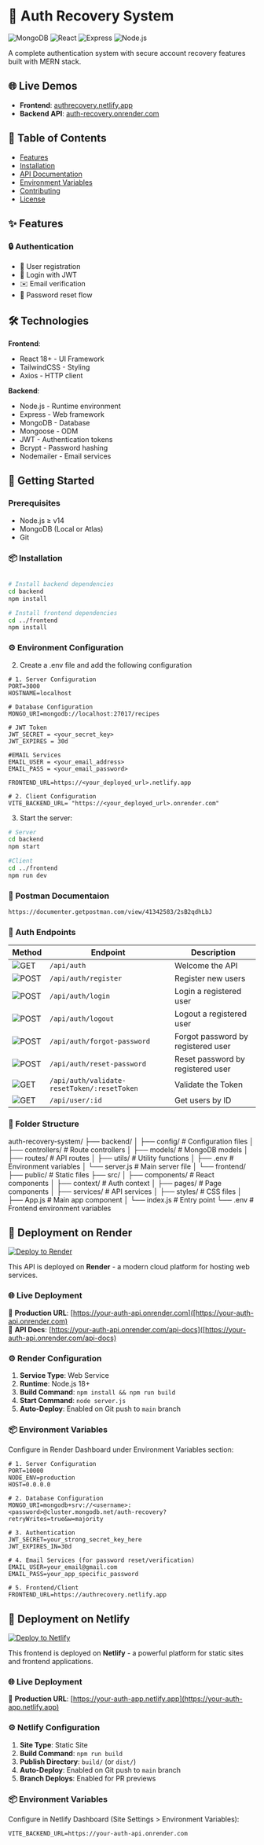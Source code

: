 # 🔐 Auth Recovery System

![MongoDB](https://img.shields.io/badge/MongoDB-5.0+-47A248?logo=mongodb&logoColor=white)
![React](https://img.shields.io/badge/React-18+-61DAFB?logo=react&logoColor=white)
![Express](https://img.shields.io/badge/Express-4.x-000000?logo=express&logoColor=white)
![Node.js](https://img.shields.io/badge/Node.js-14+-339933?logo=node.js&logoColor=white)

A complete authentication system with secure account recovery features built with MERN stack.

## 🌐 Live Demos
- **Frontend**: [authrecovery.netlify.app](https://authrecovery.netlify.app)
- **Backend API**: [auth-recovery.onrender.com](https://auth-recovery.onrender.com)

## 📌 Table of Contents
- [Features](#✨-features)
- [Installation](#🚀-installation)
- [API Documentation](#📚-api-documentation)
- [Environment Variables](#🔧-environment-variables)
- [Contributing](#🤝-contributing)
- [License](#📜-license)

## ✨ Features

### 🔒 Authentication
- 📝 User registration  
- 🔑 Login with JWT  
- ✉️ Email verification  
- 🔄 Password reset flow   

## 🛠️ Technologies

**Frontend**:
- React 18+ - UI Framework
- TailwindCSS - Styling
- Axios - HTTP client

**Backend**:
- Node.js - Runtime environment
- Express - Web framework
- MongoDB - Database
- Mongoose - ODM
- JWT - Authentication tokens
- Bcrypt - Password hashing
- Nodemailer - Email services

## 🚀 Getting Started

### Prerequisites
- Node.js ≥ v14
- MongoDB (Local or Atlas)
- Git

### 📦 Installation
```bash

# Install backend dependencies
cd backend
npm install

# Install frontend dependencies
cd ../frontend
npm install
```

### ⚙️ Environment Configuration


2. Create a .env file and add the following configuration
```.env
# 1. Server Configuration
PORT=3000
HOSTNAME=localhost

# Database Configuration
MONGO_URI=mongodb://localhost:27017/recipes

# JWT Token
JWT_SECRET = <your_secret_key>
JWT_EXPIRES = 30d

#EMAIL Services
EMAIL_USER = <your_email_address>
EMAIL_PASS = <your_email_password>

FRONTEND_URL=https://<your_deployed_url>.netlify.app

# 2. Client Configuration
VITE_BACKEND_URL= "https://<your_deployed_url>.onrender.com"

```
3. Start the server:
```bash
# Server
cd backend
npm start

#Client
cd ../frontend
npm run dev
```

### 🧾 Postman Documentaion 
```bash
https://documenter.getpostman.com/view/41342583/2sB2qdhLbJ
```

### 🧾 Auth Endpoints 

| Method                                                                | Endpoint                                                      | Description                               |
|-----------------------------------------------------------------------|---------------------------------------------------------------|-------------------------------------------|
| ![GET](https://img.shields.io/badge/METHOD-GET-brightgreen)           | `/api/auth   `                                                | Welcome the API                           |
| ![POST](https://img.shields.io/badge/METHOD-POST-yellow)              | `/api/auth/register`                                          | Register new users                        |
| ![POST](https://img.shields.io/badge/METHOD-POST-yellow)              | `/api/auth/login`                                             | Login a registered user                   |
| ![POST](https://img.shields.io/badge/METHOD-POST-yellow)              | `/api/auth/logout`                                            | Logout a registered user                  |
| ![POST](https://img.shields.io/badge/METHOD-POST-yellow)              | `/api/auth/forgot-password  `                                 | Forgot password by registered user        |
| ![POST](https://img.shields.io/badge/METHOD-POST-yellow)              | `/api/auth/reset-password`                                    | Reset password by registered user         |
| ![GET](https://img.shields.io/badge/METHOD-GET-brightgreen)           | `/api/auth/validate-resetToken/:resetToken`                   | Validate the Token                        |
| ![GET](https://img.shields.io/badge/METHOD-GET-brightgreen)           | `/api/user/:id`                                               | Get users by ID                           |



### 📂 Folder Structure

auth-recovery-system/
├── backend/
│   ├── config/          # Configuration files
│   ├── controllers/     # Route controllers
│   ├── models/          # MongoDB models
│   ├── routes/          # API routes
│   ├── utils/           # Utility functions
│   ├── .env             # Environment variables
│   └── server.js        # Main server file
│
└── frontend/
    ├── public/          # Static files
    ├── src/
    │   ├── components/  # React components
    │   ├── context/     # Auth context
    │   ├── pages/       # Page components
    │   ├── services/    # API services
    │   ├── styles/      # CSS files
    │   ├── App.js       # Main app component
    │   └── index.js     # Entry point
    └── .env             # Frontend environment variables


## 🚀 Deployment on Render

[![Deploy to Render](https://render.com/images/deploy-to-render-button.svg)](https://render.com/deploy)

This API is deployed on **Render** - a modern cloud platform for hosting web services.

### 🌐 Live Deployment
🔗 **Production URL**: [https://your-auth-api.onrender.com]([https://your-auth-api.onrender.com)  
🔗 **API Docs**: [https://your-auth-api.onrender.com/api-docs]([https://your-auth-api.onrender.com/api-docs)

### ⚙️ Render Configuration
1. **Service Type**: Web Service
2. **Runtime**: Node.js 18+
3. **Build Command**: `npm install && npm run build`
4. **Start Command**: `node server.js`
5. **Auto-Deploy**: Enabled on Git push to `main` branch

### 📦 Environment Variables 

Configure in Render Dashboard under Environment Variables section:

```env
# 1. Server Configuration
PORT=10000
NODE_ENV=production
HOST=0.0.0.0

# 2. Database Configuration
MONGO_URI=mongodb+srv://<username>:<password>@cluster.mongodb.net/auth-recovery?retryWrites=true&w=majority

# 3. Authentication
JWT_SECRET=your_strong_secret_key_here
JWT_EXPIRES_IN=30d

# 4. Email Services (for password reset/verification)
EMAIL_USER=your_email@gmail.com
EMAIL_PASS=your_app_specific_password

# 5. Frontend/Client
FRONTEND_URL=https://authrecovery.netlify.app

```

## 🚀 Deployment on Netlify

[![Deploy to Netlify](https://www.netlify.com/img/deploy/button.svg)](https://app.netlify.com/start)

This frontend is deployed on **Netlify** - a powerful platform for static sites and frontend applications.

### 🌐 Live Deployment
🔗 **Production URL**: [https://your-auth-app.netlify.app](https://your-auth-app.netlify.app)  

### ⚙️ Netlify Configuration
1. **Site Type**: Static Site
2. **Build Command**: `npm run build`
3. **Publish Directory**: `build/` (or `dist/`)
4. **Auto-Deploy**: Enabled on Git push to `main` branch
5. **Branch Deploys**: Enabled for PR previews

### 📦 Environment Variables
Configure in Netlify Dashboard (Site Settings > Environment Variables):
```env
VITE_BACKEND_URL=https://your-auth-api.onrender.com
